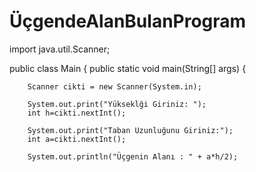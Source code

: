 # ÜçgendeAlanBulanProgram #

import java.util.Scanner;

public class Main {
    public static void main(String[] args) {

        Scanner cikti = new Scanner(System.in);

        System.out.print("Yükseklği Giriniz: ");
        int h=cikti.nextInt();

        System.out.print("Taban Uzunluğunu Giriniz:");
        int a=cikti.nextInt();

        System.out.println("Üçgenin Alanı : " + a*h/2);
